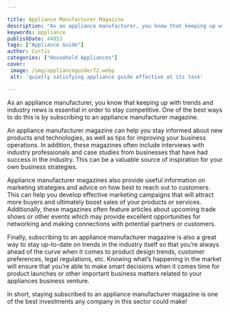 ```yaml
---

title: Appliance Manufacturer Magazine
description: "As an appliance manufacturer, you know that keeping up with trends and industry news is essential in order to stay competitive. On...you wont regret reading on"
keywords: appliance
publishDate: 44953
tags: ["Appliance Guide"]
author: Curtis
categories: ["Household Appliances"]
cover: 
 image: /img/applianceguide/72.webp
 alt: 'quietly satisfying appliance guide effective at its task'

---
```


As an appliance manufacturer, you know that keeping up with trends and industry news is essential in order to stay competitive. One of the best ways to do this is by subscribing to an appliance manufacturer magazine. 

An appliance manufacturer magazine can help you stay informed about new products and technologies, as well as tips for improving your business operations. In addition, these magazines often include interviews with industry professionals and case studies from businesses that have had success in the industry. This can be a valuable source of inspiration for your own business strategies. 

Appliance manufacturer magazines also provide useful information on marketing strategies and advice on how best to reach out to customers. This can help you develop effective marketing campaigns that will attract more buyers and ultimately boost sales of your products or services. Additionally, these magazines often feature articles about upcoming trade shows or other events which may provide excellent opportunities for networking and making connections with potential partners or customers. 

Finally, subscribing to an appliance manufacturer magazine is also a great way to stay up-to-date on trends in the industry itself so that you’re always ahead of the curve when it comes to product design trends, customer preferences, legal regulations, etc. Knowing what’s happening in the market will ensure that you’re able to make smart decisions when it comes time for product launches or other important business matters related to your appliances business venture. 

In short, staying subscribed to an appliance manufacturer magazine is one of the best investments any company in this sector could make!

